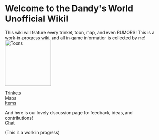 # Welcome to the Dandy's World Unofficial Wiki!

This wiki will feature every trinket, toon, map, and even RUMORS! This is a work-in-progress wiki, and all in-game information is collected by me!
<br>
<a href="toons.md">
    <img src="https://blinkies.cafe/b/blinkiesCafe-Un.gif" alt="Toons" width="150">
</a>

[Trinkets](trinkets.md)  
[Maps](maps.md)  
[Items](items.md)  

And here is our lovely discussion page for feedback, ideas, and contributions!  
[Chat](discussion.md)  

(This is a work in progress)
